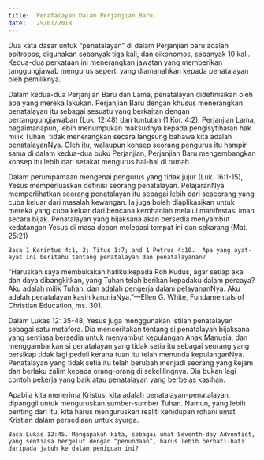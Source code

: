 ```yaml
---
title:  Penatalayan Dalam Perjanjian Baru
date:   29/01/2018
---
```


Dua kata dasar untuk “penatalayan” di dalam Perjanjian baru adalah epitropos, digunakan sebanyak tiga kali, dan oikonomos, sebanyak 10 kali.  Kedua-dua perkataan ini menerangkan jawatan yang memberikan tanggungjawab mengurus seperti yang diamanahkan kepada penatalayan oleh pemiliknya.

Dalam kedua-dua Perjanjian Baru dan Lama, penatalayan didefinisikan oleh apa yang mereka lakukan.  Perjanjian Baru dengan khusus menerangkan penatalayan itu sebagai sesuatu yang berkaitan dengan pertanggungjawaban (Luk. 12:48) dan tuntutan (1 Kor. 4:2).   Perjanjian Lama, bagaimanapun, lebih menumpukan maksudnya kepada pengisytiharan hak milik Tuhan, tidak menerangkan secara langsung bahawa kita adalah penatalayanNya.  Oleh itu, walaupun konsep seorang pengurus itu hampir sama di dalam kedua-dua buku Perjanjian, Perjanjian Baru mengembangkan konsep itu lebih dari setakat mengurus hal-hal di rumah. 

Dalam perumpamaan mengenai pengurus yang tidak jujur (Luk. 16:1-15), Yesus memperluaskan definisi seorang penatalayan.  PelajaranNya memperlihatkan seorang penatalayan itu sebagai lebih dari seseorang yang cuba keluar dari masalah kewangan.  Ia juga boleh diaplikasikan untuk mereka yang cuba keluar dari bencana kerohanian melalui manifestasi iman secara bijak.  Penatalayan yang bijaksana akan bersedia menyambut kedatangan Yesus di masa depan melepasi tempat ini dan sekarang (Mat. 25:21)

`Baca 1 Korintus 4:1, 2; Titus 1:7; and 1 Petrus 4:10.  Apa yang ayat-ayat ini beritahu tentang penatalayan dan penatalayanan?`

“Haruskah saya membukakan hatiku kepada Roh Kudus, agar setiap akal dan daya dibangkitkan, yang Tuhan telah berikan kepadaku dalam percaya?  Aku adalah milik Tuhan, dan adalah pengerja dalam pelayananNya.  Aku adalah penatalayan kasih karuniaNya.”—Ellen G. White, Fundamentals of Christian Education, ms. 301.

Dalam Lukas 12: 35-48, Yesus juga menggunakan istilah penatalayan sebagai satu metafora. Dia menceritakan tentang si penatalayan bijaksana yang sentiasa bersedia untuk menyambut kepulangan Anak Manusia, dan menggambarkan si penatalayan yang tidak setia itu sebagai seorang yang bersikap tidak lagi peduli kerana tuan itu telah menunda kepulanganNya. Penatalayan yang tidak setia itu telah berubah menjadi seorang yang kejam dan berlaku zalim kepada orang-orang di sekelilingnya. Dia bukan lagi contoh pekerja yang baik atau penatalayan yang berbelas kasihan.

Apabila kita menerima Kristus, kita adalah penatalayan-penatalayan, dipanggil untuk menguruskan sumber-sumber Tuhan. Namun, yang lebih penting dari itu, kita harus menguruskan realiti kehidupan rohani umat Kristian dalam persediaan untuk syurga.

`Baca Lukas 12:45. Mengapakah kita, sebagai umat Seventh-day Adventist, yang sentiasa bergelut dengan “penundaan”, harus lebih berhati-hati daripada jatuh ke dalam penipuan ini?`